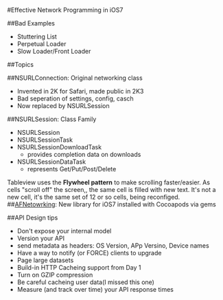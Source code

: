 #Effective Network Programming in iOS7

##Bad Examples
-  Stuttering List
-  Perpetual Loader
-  Slow Loader/Front Loader

##Topics

##NSURLConnection: Original networking class
-  Invented in 2K for Safari, made public in 2K3
-  Bad seperation of settings, config, casch
-  Now replaced by NSURLSession

##NSURLSession: Class Family
-  NSURLSession
-  NSURLSessionTask
-  NSURLSessionDownloadTask
    -  provides completion data on downloads
-  NSURLSessionDataTask
    -  represents Get/Put/Post/Delete

Tableview uses the **Flywheel pattern** to make scrolling faster/easier. As cells "scroll off" the screen,, the same cell is filled with new text. It's not a new cell, it's the same set of 12 or so cells, being reconfiged. 
##[AFNetowrking](http://afnetworking.com): New library for iOS7
installed with Cocoapods via gems

##API Design tips
-  Don't expose your internal model
-  Version your API
-  send metadata as headers: OS Version, APp Versino, Device names
-  Have a way to notify (or FORCE) clients to upgrade
-  Page large datasets
-  Build-in HTTP Cacheing support from Day 1
-  Turn on GZIP compression
-  Be careful cacheing user data(I missed this one)
-  Measure (and track over time) your API response times


